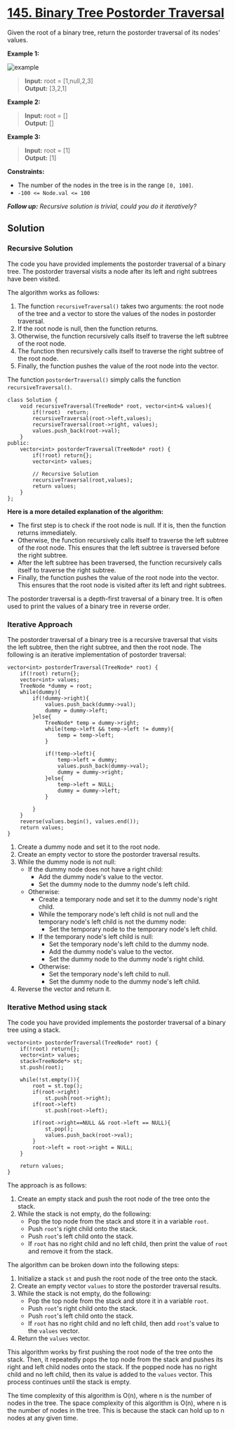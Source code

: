 # [145. Binary Tree Postorder Traversal](https://leetcode.com/problems/binary-tree-postorder-traversal/)

Given the root of a binary tree, return the postorder traversal of its nodes' values.

 

**Example 1:**

![example](https://assets.leetcode.com/uploads/2020/08/28/pre1.jpg)

> **Input:** root = [1,null,2,3]<br>
> **Output:** [3,2,1]

**Example 2:**
<br>
> **Input:** root = []<br>
> **Output:** []

**Example 3:**
<br>
> **Input:** root = [1]<br>
> **Output:** [1]
 

**Constraints:**

* The number of the nodes in the tree is in the range `[0, 100]`.
* `-100 <= Node.val <= 100`

***Follow up:** Recursive solution is trivial, could you do it iteratively?*

## Solution

### Recursive Solution

The code you have provided implements the postorder traversal of a binary tree. The postorder traversal visits a node after its left and right subtrees have been visited.

The algorithm works as follows:

1. The function `recursiveTraversal()` takes two arguments: the root node of the tree and a vector to store the values of the nodes in postorder traversal.
2. If the root node is null, then the function returns.
3. Otherwise, the function recursively calls itself to traverse the left subtree of the root node.
4. The function then recursively calls itself to traverse the right subtree of the root node.
5. Finally, the function pushes the value of the root node into the vector.

The function `postorderTraversal()` simply calls the function `recursiveTraversal()`.

    class Solution {
        void recursiveTraversal(TreeNode* root, vector<int>& values){
            if(!root)  return;
            recursiveTraversal(root->left,values);
            recursiveTraversal(root->right, values);
            values.push_back(root->val);
        }
    public:
        vector<int> postorderTraversal(TreeNode* root) {
            if(!root) return{};
            vector<int> values;

            // Recursive Solution
            recursiveTraversal(root,values);
            return values;
        }
    };

**Here is a more detailed explanation of the algorithm:**

* The first step is to check if the root node is null. If it is, then the function returns immediately.
* Otherwise, the function recursively calls itself to traverse the left subtree of the root node. This ensures that the left subtree is traversed before the right subtree.
* After the left subtree has been traversed, the function recursively calls itself to traverse the right subtree.
* Finally, the function pushes the value of the root node into the vector. This ensures that the root node is visited after its left and right subtrees.

The postorder traversal is a depth-first traversal of a binary tree. It is often used to print the values of a binary tree in reverse order.

### Iterative Approach

The postorder traversal of a binary tree is a recursive traversal that visits the left subtree, then the right subtree, and then the root node. The following is an iterative implementation of postorder traversal:

    vector<int> postorderTraversal(TreeNode* root) {
        if(!root) return{};
        vector<int> values;
        TreeNode *dummy = root;
        while(dummy){
            if(!dummy->right){
                values.push_back(dummy->val);
                dummy = dummy->left;
            }else{
                TreeNode* temp = dummy->right;
                while(temp->left && temp->left != dummy){
                    temp = temp->left;
                }

                if(!temp->left){
                    temp->left = dummy;
                    values.push_back(dummy->val);
                    dummy = dummy->right;
                }else{
                    temp->left = NULL;
                    dummy = dummy->left;
                }

            }
        }
        reverse(values.begin(), values.end());
        return values;
    } 

1. Create a dummy node and set it to the root node.
2. Create an empty vector to store the postorder traversal results.
3. While the dummy node is not null:
    * If the dummy node does not have a right child:
        * Add the dummy node's value to the vector.
        * Set the dummy node to the dummy node's left child.
    * Otherwise:
        * Create a temporary node and set it to the dummy node's right child.
        * While the temporary node's left child is not null and the temporary node's left child is not the dummy node:
            * Set the temporary node to the temporary node's left child.
        * If the temporary node's left child is null:
            * Set the temporary node's left child to the dummy node.
            * Add the dummy node's value to the vector.
            * Set the dummy node to the dummy node's right child.
        * Otherwise:
            * Set the temporary node's left child to null.
            * Set the dummy node to the dummy node's left child.
4. Reverse the vector and return it.

### Iterative Method using stack

The code you have provided implements the postorder traversal of a binary tree using a stack. 

    vector<int> postorderTraversal(TreeNode* root) {
        if(!root) return{};
        vector<int> values;
        stack<TreeNode*> st;
        st.push(root);

        while(!st.empty()){
            root = st.top();
            if(root->right) 
                st.push(root->right);
            if(root->left) 
                st.push(root->left);

            if(root->right==NULL && root->left == NULL){
                st.pop();
                values.push_back(root->val);
            }
            root->left = root->right = NULL;
        }

        return values;
    }

The approach is as follows:

1. Create an empty stack and push the root node of the tree onto the stack.
2. While the stack is not empty, do the following:
    * Pop the top node from the stack and store it in a variable `root`.
    * Push `root`'s right child onto the stack.
    * Push `root`'s left child onto the stack.
    * If `root` has no right child and no left child, then print the value of `root` and remove it from the stack.

The algorithm can be broken down into the following steps:

1. Initialize a stack `st` and push the root node of the tree onto the stack.
2. Create an empty vector `values` to store the postorder traversal results.
3. While the stack is not empty, do the following:
    * Pop the top node from the stack and store it in a variable `root`.
    * Push `root`'s right child onto the stack.
    * Push `root`'s left child onto the stack.
    * If `root` has no right child and no left child, then add `root`'s value to the `values` vector.
4. Return the `values` vector.

This algorithm works by first pushing the root node of the tree onto the stack. Then, it repeatedly pops the top node from the stack and pushes its right and left child nodes onto the stack. If the popped node has no right child and no left child, then its value is added to the `values` vector. This process continues until the stack is empty.

The time complexity of this algorithm is O(n), where n is the number of nodes in the tree. The space complexity of this algorithm is O(n), where n is the number of nodes in the tree. This is because the stack can hold up to n nodes at any given time.
